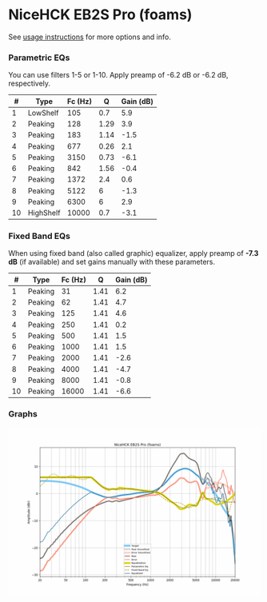 # NiceHCK EB2S Pro (foams)
See [usage instructions](https://github.com/jaakkopasanen/AutoEq#usage) for more options and info.

### Parametric EQs
You can use filters 1-5 or 1-10. Apply preamp of -6.2 dB or -6.2 dB, respectively.

|   # | Type      |   Fc (Hz) |    Q |   Gain (dB) |
|-----|-----------|-----------|------|-------------|
|   1 | LowShelf  |       105 | 0.7  |         5.9 |
|   2 | Peaking   |       128 | 1.29 |         3.9 |
|   3 | Peaking   |       183 | 1.14 |        -1.5 |
|   4 | Peaking   |       677 | 0.26 |         2.1 |
|   5 | Peaking   |      3150 | 0.73 |        -6.1 |
|   6 | Peaking   |       842 | 1.56 |        -0.4 |
|   7 | Peaking   |      1372 | 2.4  |         0.6 |
|   8 | Peaking   |      5122 | 6    |        -1.3 |
|   9 | Peaking   |      6300 | 6    |         2.9 |
|  10 | HighShelf |     10000 | 0.7  |        -3.1 |

### Fixed Band EQs
When using fixed band (also called graphic) equalizer, apply preamp of **-7.3 dB** (if available) and set gains manually with these parameters.

|   # | Type    |   Fc (Hz) |    Q |   Gain (dB) |
|-----|---------|-----------|------|-------------|
|   1 | Peaking |        31 | 1.41 |         6.2 |
|   2 | Peaking |        62 | 1.41 |         4.7 |
|   3 | Peaking |       125 | 1.41 |         4.6 |
|   4 | Peaking |       250 | 1.41 |         0.2 |
|   5 | Peaking |       500 | 1.41 |         1.5 |
|   6 | Peaking |      1000 | 1.41 |         1.5 |
|   7 | Peaking |      2000 | 1.41 |        -2.6 |
|   8 | Peaking |      4000 | 1.41 |        -4.7 |
|   9 | Peaking |      8000 | 1.41 |        -0.8 |
|  10 | Peaking |     16000 | 1.41 |        -6.6 |

### Graphs
![](./NiceHCK%20EB2S%20Pro%20(foams).png)
